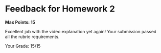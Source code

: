 # Feedback for Homework 2
**Max Points: 15**

Excellent job with the video explanation yet again! Your submission passed all the rubric requirements.

Your Grade: 15/15
